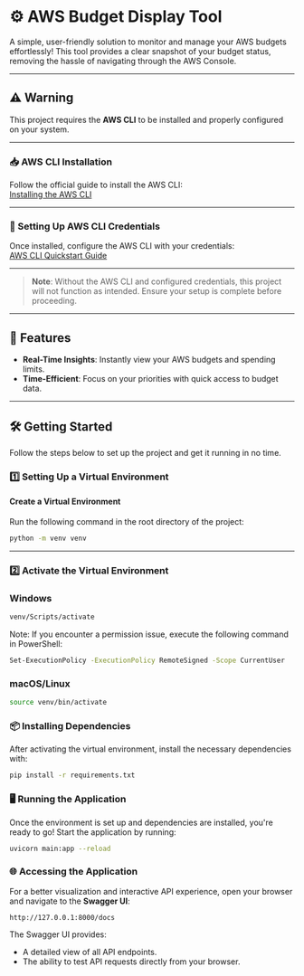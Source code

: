 # ⚙️ AWS Budget Display Tool  

A simple, user-friendly solution to monitor and manage your AWS budgets effortlessly! This tool provides a clear snapshot of your budget status, removing the hassle of navigating through the AWS Console.  

---

## ⚠️ Warning  

This project requires the **AWS CLI** to be installed and properly configured on your system.  

---

### 📥 AWS CLI Installation  

Follow the official guide to install the AWS CLI:  
[Installing the AWS CLI](https://docs.aws.amazon.com/cli/latest/userguide/getting-started-install.html)  

---

### 🔧 Setting Up AWS CLI Credentials  

Once installed, configure the AWS CLI with your credentials:  
[AWS CLI Quickstart Guide](https://docs.aws.amazon.com/cli/latest/userguide/getting-started-quickstart.html)  

---

> **Note**: Without the AWS CLI and configured credentials, this project will not function as intended. Ensure your setup is complete before proceeding.

---

## 🚀 Features  

- **Real-Time Insights**: Instantly view your AWS budgets and spending limits.  
- **Time-Efficient**: Focus on your priorities with quick access to budget data.  

---

## 🛠️ Getting Started  

Follow the steps below to set up the project and get it running in no time.  

### 1️⃣ Setting Up a Virtual Environment  

#### Create a Virtual Environment  

Run the following command in the root directory of the project:  

```bash
python -m venv venv
```

----

### 2️⃣ Activate the Virtual Environment

### Windows

  ```bash
  venv/Scripts/activate
 ```

Note: If you encounter a permission issue, execute the following command in PowerShell:

  ```bash
 Set-ExecutionPolicy -ExecutionPolicy RemoteSigned -Scope CurrentUser 
 ```

### macOS/Linux

  ```bash
source venv/bin/activate
 ```

### 📦 Installing Dependencies

 After activating the virtual environment, install the necessary dependencies with:

  ```bash
pip install -r requirements.txt
 ```

### 🖥️ Running the Application  

Once the environment is set up and dependencies are installed, you're ready to go! Start the application by running:  

```bash
uvicorn main:app --reload
```

### 🌐 Accessing the Application

For a better visualization and interactive API experience, open your browser and navigate to the **Swagger UI**:

```text
http://127.0.0.1:8000/docs
```

The Swagger UI provides:

- A detailed view of all API endpoints.
- The ability to test API requests directly from your browser.
